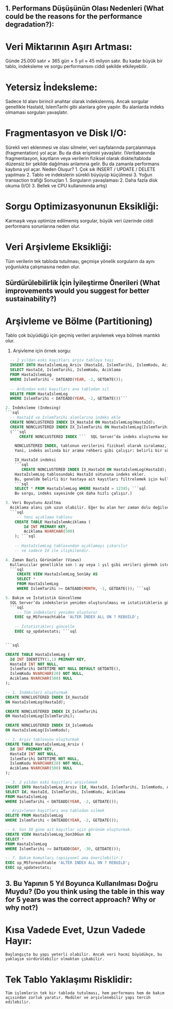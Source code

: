 ## 1. Performans Düşüşünün Olası Nedenleri (What could be the reasons for the performance degradation?):
# Veri Miktarının Aşırı Artması:
  Günde 25.000 satır × 365 gün × 5 yıl ≈ 45 milyon satır. Bu kadar büyük bir tablo, indeksleme ve sorgu performansını ciddi şekilde etkileyebilir.

# Yetersiz İndeksleme:
  Sadece Id alanı birincil anahtar olarak indekslenmiş. Ancak sorgular genellikle HastaId, IslemTarihi gibi alanlara göre yapılır. Bu alanlarda indeks olmaması sorguları yavaşlatır.

# Fragmentasyon ve Disk I/O: 
  Sürekli veri eklenmesi ve olası silmeler, veri sayfalarında parçalanmaya (fragmentation) yol açar. Bu da disk erişimini yavaşlatır.
  (Veritabanında fragmentasyon, kayıtların veya verilerin fiziksel olarak diskte/tabloda düzensiz bir şekilde dağılması anlamına gelir.
   Bu da zamanla performans kaybına yol açar.
   Neden Oluşur?
    1. Çok sık INSERT / UPDATE / DELETE yapılması
    2. Tablo ve indekslerin sürekli büyüyüp küçülmesi
    3. Yoğun transaction trafiği
   Sonuçları
    1. Sorguların yavaşlaması
    2. Daha fazla disk okuma (I/O)
    3. Bellek ve CPU kullanımında artış)

# Sorgu Optimizasyonunun Eksikliği:
  Karmaşık veya optimize edilmemiş sorgular, büyük veri üzerinde ciddi performans sorunlarına neden olur.

# Veri Arşivleme Eksikliği:
  Tüm verilerin tek tabloda tutulması, geçmişe yönelik sorguların da aynı yoğunlukta çalışmasına neden olur.

## Sürdürülebilirlik İçin İyileştirme Önerileri (What improvements would you suggest for better sustainability?)

# Arşivleme ve Bölme (Partitioning)
  Tablo çok büyüdüğü için geçmiş verileri arşivlemek veya bölmek mantıklı olur.
  1. Arşivleme için örnek sorgu:
  ```sql
    -- 2 yıldan eski kayıtları arşiv tabloya taşı
    INSERT INTO HastaIslemLog_Arsiv (HastaId, IslemTarihi, IslemKodu, Aciklama)
    SELECT HastaId, IslemTarihi, IslemKodu, Aciklama
    FROM HastaIslemLog
    WHERE IslemTarihi < DATEADD(YEAR, -2, GETDATE());
    
    -- Ardından eski kayıtları ana tablodan sil
    DELETE FROM HastaIslemLog
    WHERE IslemTarihi < DATEADD(YEAR, -2, GETDATE())```

  2. İndeksleme (Indexing)
  ```sql
    -- HastaId ve IslemTarihi alanlarına indeks ekle
    CREATE NONCLUSTERED INDEX IX_HastaId ON HastaIslemLog(HastaId);
    CREATE NONCLUSTERED INDEX IX_IslemTarihi ON HastaIslemLog(IslemTarihi);```
    (```sql
        CREATE NONCLUSTERED INDEX ```  SQL Server’da indeks oluşturma komutudur.

      NONCLUSTERED INDEX, tablonun verilerini fiziksel olarak sıralamaz, sadece ayrı bir yapı oluşturur.
      Yani, indeks aslında bir arama rehberi gibi çalışır: belirli bir sütuna göre daha hızlı arama/sıralama yapabilirsin.

      IX_HastaId indeksi
      ```sql
         CREATE NONCLUSTERED INDEX IX_HastaId ON HastaIslemLog(HastaId); ```
      HastaIslemLog tablosundaki HastaId sütununa indeks ekler.
      Bu, genelde belirli bir hastaya ait kayıtları filtrelemek için kullanışlıdır:
      ```sql
      SELECT * FROM HastaIslemLog WHERE HastaId = 12345; ```sql
      Bu sorgu, indeks sayesinde çok daha hızlı çalışır.)

  3. Veri Boyutunu Azaltma
    Aciklama alanı çok uzun olabilir. Eğer bu alan her zaman dolu değilse, ayrı bir tabloya taşınabilir.
    ```sql
       -- Yeni açıklama tablosu
      CREATE TABLE HastaIslemAciklama (
          Id INT PRIMARY KEY,
          Aciklama NVARCHAR(500)
      ); ```sql
      
      -- HastaIslemLog tablosundan açıklamayı çıkarılır
      -- ve sadece Id ile ilişkilendir.

  4. Zaman Bazlı Görünümler (Views)
    Kullanıcılar genellikle son 1 ay veya 1 yıl gibi verileri görmek ister. Bu durumda zaman bazlı görünümler oluşturulabilir.
    ```sql
       CREATE VIEW HastaIslemLog_Son1Ay AS
       SELECT *
       FROM HastaIslemLog
       WHERE IslemTarihi >= DATEADD(MONTH, -1, GETDATE()); ```sql

  5. Bakım ve İstatistik Güncelleme
    SQL Server’da indekslerin yeniden oluşturulması ve istatistiklerin güncellenmesi performansı artırır.
    ```sql
       -- Tüm indeksleri yeniden oluşturur
      EXEC sp_MSforeachtable 'ALTER INDEX ALL ON ? REBUILD';
      
      -- İstatistikleri güncelle
      EXEC sp_updatestats; ```sql


```sql

CREATE TABLE HastaIslemLog (
    Id INT IDENTITY(1,1) PRIMARY KEY,                 
    HastaId INT NOT NULL,                              
    IslemTarihi DATETIME NOT NULL DEFAULT GETDATE(),   
    IslemKodu NVARCHAR(20) NOT NULL,                   
    Aciklama NVARCHAR(500) NULL                        
);

-- 1. İndeksleri oluşturmak
CREATE NONCLUSTERED INDEX IX_HastaId 
ON HastaIslemLog(HastaId);

CREATE NONCLUSTERED INDEX IX_IslemTarihi 
ON HastaIslemLog(IslemTarihi);

CREATE NONCLUSTERED INDEX IX_IslemKodu 
ON HastaIslemLog(IslemKodu);

-- 2. Arşiv tablosunu oluşturmak
CREATE TABLE HastaIslemLog_Arsiv (
    Id INT PRIMARY KEY,                                
    HastaId INT NOT NULL,
    IslemTarihi DATETIME NOT NULL,
    IslemKodu NVARCHAR(20) NOT NULL,
    Aciklama NVARCHAR(500) NULL
);

-- 3. 2 yıldan eski kayıtları arşivlemek
INSERT INTO HastaIslemLog_Arsiv (Id, HastaId, IslemTarihi, IslemKodu, Aciklama)
SELECT Id, HastaId, IslemTarihi, IslemKodu, Aciklama
FROM HastaIslemLog
WHERE IslemTarihi < DATEADD(YEAR, -2, GETDATE());

-- Arşivlenen kayıtları ana tablodan silmek
DELETE FROM HastaIslemLog
WHERE IslemTarihi < DATEADD(YEAR, -2, GETDATE());

-- 4. Son 30 güne ait kayıtlar için görünüm oluşturmak.
CREATE VIEW HastaIslemLog_Son30Gun AS
SELECT *
FROM HastaIslemLog
WHERE IslemTarihi >= DATEADD(DAY, -30, GETDATE());

-- 7. Bakım komutları (opsiyonel ama önerilebilir.)
EXEC sp_MSforeachtable 'ALTER INDEX ALL ON ? REBUILD';
EXEC sp_updatestats;
```

## 3. Bu Yapının 5 Yıl Boyunca Kullanılması Doğru Muydu? (Do you think using the table in this way for 5 years was the correct approach? Why or why not?)
  # Kısa Vadede Evet, Uzun Vadede Hayır:
    Başlangıçta bu yapı yeterli olabilir. Ancak veri hacmi büyüdükçe, bu yaklaşım sürdürülebilir olmaktan çıkabilir.
  # Tek Tablo Yaklaşımı Risklidir:
    Tüm işlemlerin tek bir tabloda tutulması, hem performans hem de bakım açısından zorluk yaratır. Modüler ve arşivlenebilir yapı tercih edilebilir.
